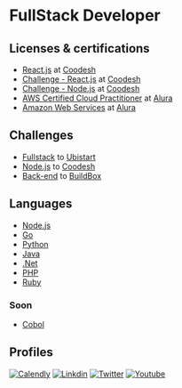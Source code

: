 # FullStack Developer

## Licenses & certifications

- [React.js](https://coodesh.com/share/certificate/d93efbc0-5951-11ed-9234-1dd7b81b6ac9) at [Coodesh](https://coodesh.com/)
- [Challenge - React.js](https://coodesh.com/share/certificate/22051a10-13ed-11ed-9234-2579e5c50e85) at [Coodesh](https://coodesh.com/)
- [Challenge - Node.js](https://coodesh.com/share/certificate/18a05f00-4703-11ec-9234-e921016da5e8) at [Coodesh](https://coodesh.com/)
- [AWS Certified Cloud Practitioner](https://cursos.alura.com.br/degree/certificate/3cba6b31-8fa5-41c9-a550-3941e6745723) at [Alura](https://www.alura.com.br/)
- [Amazon Web Services](https://cursos.alura.com.br/degree/certificate/01945181-af9f-44f7-bbd3-ecb69959ce3c) at [Alura](https://www.alura.com.br/)

## Challenges

- [Fullstack](https://github.com/brtmvdl/ubistart) to [Ubistart](https://www.ubistart.com/)
- [Node.js](https://github.com/brtmvdl/coodesh) to [Coodesh](https://coodesh.com/)
- [Back-end](https://github.com/brtmvdl/buildbox) to [BuildBox]()

## Languages

- [Node.js](https://github.com/brtmvdl/nodejs)
- [Go](https://github.com/brtmvdl/go)
- [Python](https://github.com/brtmvdl/python)
- [Java](https://github.com/brtmvdl/java)
- [.Net](https://github.com/brtmvdl/dotnet)
- [PHP](https://github.com/brtmvdl/php)
- [Ruby](https://github.com/brtmvdl/ruby)

### Soon

- [Cobol](https://github.com/brtmvdl/cobol)

## Profiles

[![Calendly](https://img.shields.io/badge/Calendly-0066FF?style=for-the-badge&logo=&logoColor=white)](https://calendly.com/brtmvdl/consultoria)
[![Linkdin](https://img.shields.io/badge/LinkedIn-0077B5?style=for-the-badge&logo=&logoColor=white)](https://www.linkedin.com/in/brtmvdl/)
[![Twitter](https://img.shields.io/badge/Twitter-1DA1F2?style=for-the-badge&logo=&logoColor=white)](https://twitter.com/brtmvdl)
[![Youtube](https://img.shields.io/badge/YouTube-FF0000?style=for-the-badge&logo=&logoColor=white)](https://www.youtube.com/@brtmvdl)
